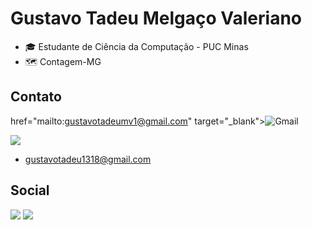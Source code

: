 
# Gustavo Tadeu Melgaço Valeriano


- 🎓 Estudante de Ciência da Computação - PUC Minas
- 🗺 Contagem-MG


## Contato

href="mailto:gustavotadeumv1@gmail.com" target="_blank"><img alt="Gmail" src="https://img.shields.io/badge/Gmail-D14836?style=for-the-badge&logo=gmail&logoColor=white"/></a>

<img src="https://img.shields.io/badge/Gmail-D14836?style=for-the-badge&logo=gmail&logoColor=white"/>

- gustavotadeu1318@gmail.com    

## Social

[<img src="https://img.shields.io/badge/Instagram-E4405F?style=for-the-badge&logo=instagram&logoColor=white"/>](https://www.instagram.com/gtadeu__/) 
[<img src="https://img.shields.io/badge/Twitter-1DA1F2?style=for-the-badge&logo=twitter&logoColor=white"/>](https://twitter.com/Tadeu__13)







